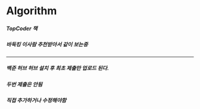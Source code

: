# Algorithm

##### TopCoder 책
##### 바둑킹 이사람 추천받아서 같이 보는중

<hr/>

##### 백준 허브 허브 설치 후 최초 제출만 업로드 된다.
##### 두번 제출은 안됨 
##### 직접 추가하거나 수정해야함



#####
